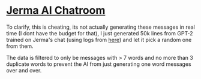 # [Jerma AI Chatroom](https://aichat.jerma.io/chat)

To clarify, this is cheating, its not actually generating these messages in real time (I dont have the budget for that), I just generated 50k lines from GPT-2 trained on Jerma's chat (using logs from [here](https://drive.google.com/drive/folders/1fSQV_MVUlqOkG49eIcHBFSpKNuSoBm8q)) and let it pick a random one from them. 

The data is filtered to only be messages with > 7 words and no more than 3 duplicate words to prevent the AI from just generating one word messages over and over.
